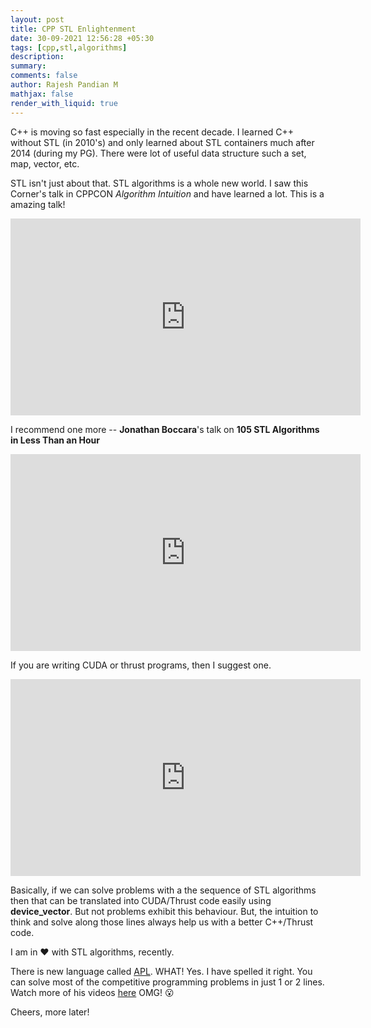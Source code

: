 ```yaml
---
layout: post
title: CPP STL Enlightenment
date: 30-09-2021 12:56:28 +05:30
tags: [cpp,stl,algorithms]
description:
summary:
comments: false
author: Rajesh Pandian M
mathjax: false
render_with_liquid: true
---
```


C++ is moving so fast especially in the recent decade. I learned C++ without STL (in 2010's)
and only learned about STL containers much after 2014 (during my PG). There were
lot of useful data structure such a set, map, vector, etc.

STL isn't just about that. STL algorithms is a whole new world.
I saw this Corner's talk in CPPCON _Algorithm Intuition_ and have learned a lot.
This is a amazing talk!

<iframe width="560" height="315" src="https://www.youtube.com/embed/48gV1SNm3WA" title="YouTube video player" frameborder="0" allow="accelerometer; autoplay; clipboard-write; encrypted-media; gyroscope; picture-in-picture" allowfullscreen></iframe>

I recommend one more -- **Jonathan Boccara**'s talk on **105 STL Algorithms in Less Than an Hour**

<iframe width="560" height="315" src="https://www.youtube.com/embed/bFSnXNIsK4A" title="YouTube video player" frameborder="0" allow="accelerometer; autoplay; clipboard-write; encrypted-media; gyroscope; picture-in-picture" allowfullscreen></iframe>


If you are writing CUDA or thrust programs, then I suggest one.

<iframe width="560" height="315" src="https://www.youtube.com/embed/zlJg9mCNfkQ" title="YouTube video player" frameborder="0" allow="accelerometer; autoplay; clipboard-write; encrypted-media; gyroscope; picture-in-picture" allowfullscreen></iframe>


Basically, if we can solve problems with a the sequence of STL algorithms then that can be translated into CUDA/Thrust code easily using **device_vector**. But not problems exhibit this behaviour. But, the intuition to think and solve along those lines always help us with a better C++/Thrust code.


I am in :heart: with STL algorithms, recently.


There is new language called [APL](https://en.wikipedia.org/wiki/APL_(programming_language)). WHAT! Yes. I have spelled it right.
You can solve most of the competitive programming problems in just 1 or 2 lines. Watch more of his videos [here](https://www.youtube.com/watch?v=8Njxgy4itts) OMG! :open_mouth:


Cheers, more later!
